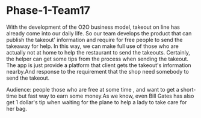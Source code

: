 # Phase-1-Team17

With the development of the O2O business model, takeout on line has already come into our daily life. So our team develops the product that can publish the takeout' information and require for free people to send the takeaway for help. In this way, we can make full use of those who are actually not at home to help the restaurant to send the takeouts. Certainly, the helper can get some tips from the process when sending the takeout.
The app is just provide a platform that client gets the takeout's information nearby.And response to the requirement that the shop need somebody to send the takeout.

Audience: people those who are free at some time , and want to get a short-time but fast way to earn some money.As we know, even Bill Gates has also get 1 dollar's tip when waiting for the plane to help a lady to take care for her bag.
